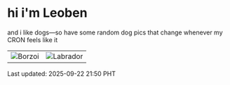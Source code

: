 # hi i'm Leoben

and i like dogs—so have some random dog pics that change whenever my CRON feels like it

|  |  |
|--------|----------|
| ![Borzoi](https://random-dog-vercel.vercel.app/api/random-borzoi?v=1758549050) | ![Labrador](https://random-dog-vercel.vercel.app/api/random-labrador?v=1758549050) |

Last updated: 2025-09-22 21:50 PHT
